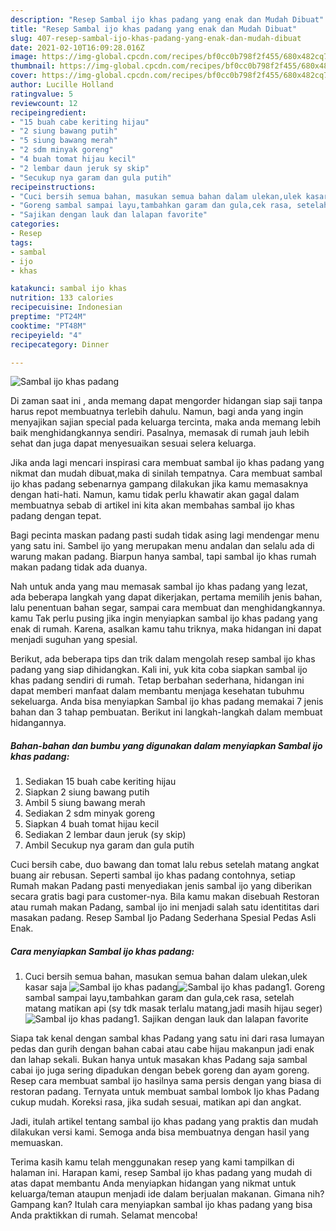 ```yaml
---
description: "Resep Sambal ijo khas padang yang enak dan Mudah Dibuat"
title: "Resep Sambal ijo khas padang yang enak dan Mudah Dibuat"
slug: 407-resep-sambal-ijo-khas-padang-yang-enak-dan-mudah-dibuat
date: 2021-02-10T16:09:28.016Z
image: https://img-global.cpcdn.com/recipes/bf0cc0b798f2f455/680x482cq70/sambal-ijo-khas-padang-foto-resep-utama.jpg
thumbnail: https://img-global.cpcdn.com/recipes/bf0cc0b798f2f455/680x482cq70/sambal-ijo-khas-padang-foto-resep-utama.jpg
cover: https://img-global.cpcdn.com/recipes/bf0cc0b798f2f455/680x482cq70/sambal-ijo-khas-padang-foto-resep-utama.jpg
author: Lucille Holland
ratingvalue: 5
reviewcount: 12
recipeingredient:
- "15 buah cabe keriting hijau"
- "2 siung bawang putih"
- "5 siung bawang merah"
- "2 sdm minyak goreng"
- "4 buah tomat hijau kecil"
- "2 lembar daun jeruk sy skip"
- "Secukup nya garam dan gula putih"
recipeinstructions:
- "Cuci bersih semua bahan, masukan semua bahan dalam ulekan,ulek kasar saja"
- "Goreng sambal sampai layu,tambahkan garam dan gula,cek rasa, setelah matang matikan api (sy tdk masak terlalu matang,jadi masih hijau seger)"
- "Sajikan dengan lauk dan lalapan favorite"
categories:
- Resep
tags:
- sambal
- ijo
- khas

katakunci: sambal ijo khas 
nutrition: 133 calories
recipecuisine: Indonesian
preptime: "PT24M"
cooktime: "PT48M"
recipeyield: "4"
recipecategory: Dinner

---
```



![Sambal ijo khas padang](https://img-global.cpcdn.com/recipes/bf0cc0b798f2f455/680x482cq70/sambal-ijo-khas-padang-foto-resep-utama.jpg)

Di zaman  saat ini , anda memang dapat mengorder hidangan siap saji tanpa harus repot membuatnya terlebih dahulu. Namun, bagi anda yang ingin menyajikan sajian special pada keluarga tercinta, maka anda memang lebih baik menghidangkannya sendiri. Pasalnya, memasak di rumah jauh lebih sehat dan juga dapat menyesuaikan sesuai selera keluarga.

Jika anda lagi mencari inspirasi cara membuat sambal ijo khas padang yang nikmat dan mudah dibuat,maka di sinilah tempatnya. Cara membuat sambal ijo khas padang  sebenarnya gampang dilakukan jika kamu memasaknya dengan hati-hati. Namun, kamu tidak perlu khawatir akan gagal dalam membuatnya 
sebab di artikel ini kita akan membahas sambal ijo khas padang dengan tepat.  

Bagi pecinta maskan padang pasti sudah tidak asing lagi mendengar menu yang satu ini. Sambel ijo yang merupakan menu andalan dan selalu ada di warung makan padang. Biarpun hanya sambal, tapi sambal ijo khas rumah makan padang tidak ada duanya.

Nah untuk anda yang mau memasak sambal ijo khas padang yang lezat, ada beberapa langkah yang dapat dikerjakan, pertama memilih jenis bahan, lalu penentuan bahan segar, sampai cara membuat dan menghidangkannya. kamu Tak perlu pusing jika ingin menyiapkan sambal ijo khas padang yang enak di rumah. Karena, asalkan kamu  tahu triknya, maka hidangan ini dapat menjadi suguhan yang spesial.

Berikut, ada beberapa tips dan trik dalam mengolah resep sambal ijo khas padang yang siap dihidangkan. Kali ini, yuk kita coba siapkan sambal ijo khas padang sendiri di rumah. Tetap berbahan sederhana, hidangan ini dapat memberi manfaat dalam membantu menjaga kesehatan tubuhmu sekeluarga. Anda bisa menyiapkan Sambal ijo khas padang memakai 7 jenis bahan dan 3 tahap pembuatan. Berikut ini langkah-langkah dalam membuat hidangannya.

<!--inarticleads1-->

##### Bahan-bahan dan bumbu yang digunakan dalam menyiapkan Sambal ijo khas padang:

1. Sediakan 15 buah cabe keriting hijau
1. Siapkan 2 siung bawang putih
1. Ambil 5 siung bawang merah
1. Sediakan 2 sdm minyak goreng
1. Siapkan 4 buah tomat hijau kecil
1. Sediakan 2 lembar daun jeruk (sy skip)
1. Ambil Secukup nya garam dan gula putih


Cuci bersih cabe, duo bawang dan tomat lalu rebus setelah matang angkat buang air rebusan. Seperti sambal ijo khas padang contohnya, setiap Rumah makan Padang pasti menyediakan jenis sambal ijo yang diberikan secara gratis bagi para customer-nya. Bila kamu makan disebuah Restoran atau rumah makan Padang, sambal ijo ini menjadi salah satu identititas dari masakan padang. Resep Sambal Ijo Padang Sederhana Spesial Pedas Asli Enak. 

<!--inarticleads2-->

##### Cara menyiapkan Sambal ijo khas padang:

1. Cuci bersih semua bahan, masukan semua bahan dalam ulekan,ulek kasar saja
<img src="https://img-global.cpcdn.com/steps/a2d39b984551de72/160x128cq70/sambal-ijo-khas-padang-langkah-memasak-1-foto.jpg" alt="Sambal ijo khas padang"><img src="https://img-global.cpcdn.com/steps/922e7d7b957785dd/160x128cq70/sambal-ijo-khas-padang-langkah-memasak-1-foto.jpg" alt="Sambal ijo khas padang">1. Goreng sambal sampai layu,tambahkan garam dan gula,cek rasa, setelah matang matikan api (sy tdk masak terlalu matang,jadi masih hijau seger)
<img src="https://img-global.cpcdn.com/steps/d8af24c65cf78a5c/160x128cq70/sambal-ijo-khas-padang-langkah-memasak-2-foto.jpg" alt="Sambal ijo khas padang">1. Sajikan dengan lauk dan lalapan favorite


Siapa tak kenal dengan sambal khas Padang yang satu ini dari rasa lumayan pedas dan gurih dengan bahan cabai atau cabe hijau makanpun jadi enak dan lahap sekali. Bukan hanya untuk masakan khas Padang saja sambal cabai ijo juga sering dipadukan dengan bebek goreng dan ayam goreng. Resep cara membuat sambal ijo hasilnya sama persis dengan yang biasa di restoran padang. Ternyata untuk membuat sambal lombok Ijo khas Padang cukup mudah. Koreksi rasa, jika sudah sesuai, matikan api dan angkat. 

Jadi, itulah artikel tentang  sambal ijo khas padang  yang praktis dan mudah dilakukan versi kami. Semoga anda bisa membuatnya dengan hasil yang memuaskan. 

Terima kasih kamu telah menggunakan resep yang kami tampilkan di halaman ini. Harapan kami, resep  Sambal ijo khas padang yang mudah di atas dapat membantu Anda menyiapkan hidangan yang nikmat untuk keluarga/teman ataupun menjadi ide dalam berjualan makanan. Gimana nih? Gampang kan? Itulah cara menyiapkan sambal ijo khas padang yang bisa Anda praktikkan di rumah. Selamat mencoba!

